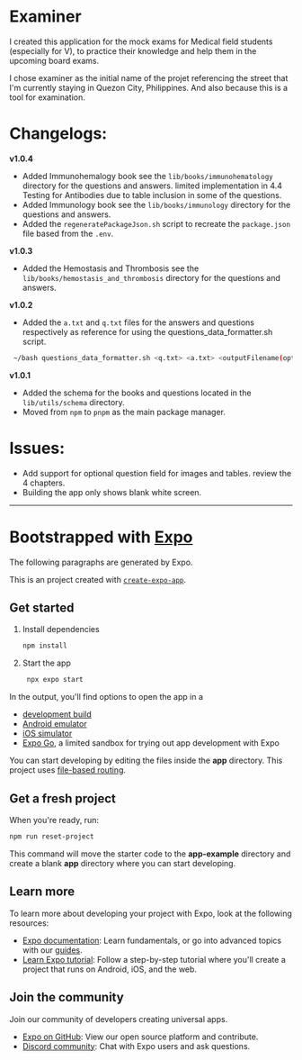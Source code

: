 # Examiner

I created this application for the mock exams for Medical field students (especially for V), to practice their knowledge and help them in the upcoming board exams.

I chose examiner as the initial name of the projet referencing the street that I'm currently staying in Quezon City, Philippines. And also because this is a tool for examination.

# Changelogs:

**v1.0.4**

- Added Immunohemalogy book see the `lib/books/immunohematology` directory for the questions and answers. limited implementation in 4.4 Testing for Antibodies due to table inclusion in some of the questions.
- Added Immunology book see the `lib/books/immunology` directory for the questions and answers.
- Added the `regeneratePackageJson.sh` script to recreate the `package.json` file based from the `.env`.

**v1.0.3**

- Added the Hemostasis and Thrombosis see the `lib/books/hemostasis_and_thrombosis` directory for the questions and answers.

**v1.0.2**

- Added the `a.txt` and `q.txt` files for the answers and questions respectively as reference for using the questions_data_formatter.sh script.

```bash
 ~/bash questions_data_formatter.sh <q.txt> <a.txt> <outputFilename(optional)>
```

**v1.0.1**

- Added the schema for the books and questions located in the `lib/utils/schema` directory.
- Moved from `npm` to `pnpm` as the main package manager.

# Issues:

- Add support for optional question field for images and tables. review the 4 chapters.
- Building the app only shows blank white screen.

---

# Bootstrapped with [Expo](https://expo.dev)

The following paragraphs are generated by Expo.

This is an project created with [`create-expo-app`](https://www.npmjs.com/package/create-expo-app).

## Get started

1. Install dependencies

   ```bash
   npm install
   ```

2. Start the app

   ```bash
    npx expo start
   ```

In the output, you'll find options to open the app in a

- [development build](https://docs.expo.dev/develop/development-builds/introduction/)
- [Android emulator](https://docs.expo.dev/workflow/android-studio-emulator/)
- [iOS simulator](https://docs.expo.dev/workflow/ios-simulator/)
- [Expo Go](https://expo.dev/go), a limited sandbox for trying out app development with Expo

You can start developing by editing the files inside the **app** directory. This project uses [file-based routing](https://docs.expo.dev/router/introduction).

## Get a fresh project

When you're ready, run:

```bash
npm run reset-project
```

This command will move the starter code to the **app-example** directory and create a blank **app** directory where you can start developing.

## Learn more

To learn more about developing your project with Expo, look at the following resources:

- [Expo documentation](https://docs.expo.dev/): Learn fundamentals, or go into advanced topics with our [guides](https://docs.expo.dev/guides).
- [Learn Expo tutorial](https://docs.expo.dev/tutorial/introduction/): Follow a step-by-step tutorial where you'll create a project that runs on Android, iOS, and the web.

## Join the community

Join our community of developers creating universal apps.

- [Expo on GitHub](https://github.com/expo/expo): View our open source platform and contribute.
- [Discord community](https://chat.expo.dev): Chat with Expo users and ask questions.
